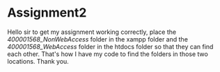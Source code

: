 # Assignment2
Hello sir to get my assignment working correctly, place the *400001568_NonWebAccess* folder in the xampp folder and the *400001568_WebAccess* folder in the htdocs folder so that they can find each other. That's how I have my code to find the folders in those two locations. Thank you. 
